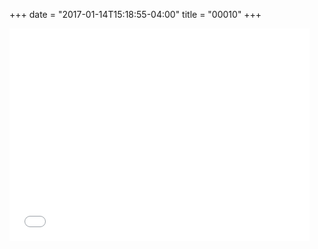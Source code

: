 +++
date = "2017-01-14T15:18:55-04:00"
title = "00010"
+++

<iframe src="//giphy.com/embed/26gsf9Qh0xPdAUtuE?html5=true"
        width="480"
        height="340"
        frameBorder="0"
        class="giphy-embed"
        allowFullScreen
>
</iframe>